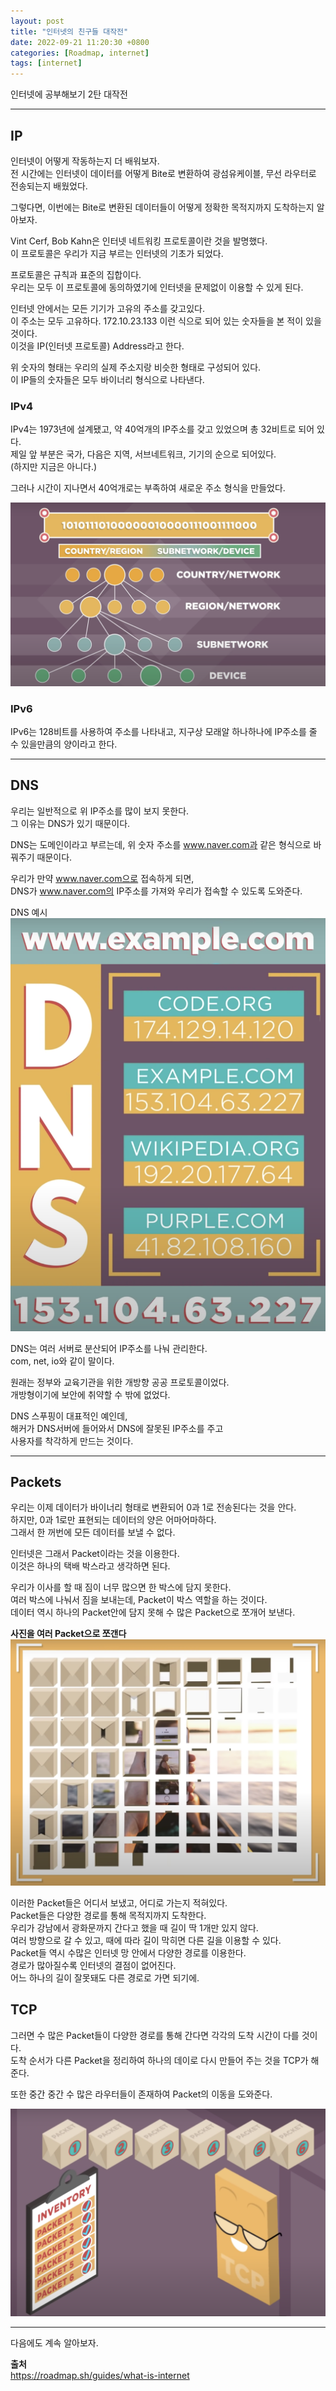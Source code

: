 ```yaml
---
layout: post
title: "인터넷의 친구들 대작전"
date: 2022-09-21 11:20:30 +0800
categories: [Roadmap, internet]
tags: [internet]
---
```


인터넷에 공부해보기 2탄 대작전

---  

## **IP**  

인터넷이 어떻게 작동하는지 더 배워보자.  
전 시간에는 인터넷이 데이터를 어떻게 Bite로 변환하여 광섬유케이블, 무선 라우터로 전송되는지 배웠었다.  

그렇다면, 이번에는 Bite로 변환된 데이터들이 어떻게 정확한 목적지까지 도착하는지 알아보자.  

Vint Cerf, Bob Kahn은 인터넷 네트워킹 프로토콜이란 것을 발명했다.  
이 프로토콜은 우리가 지금 부르는 인터넷의 기초가 되었다.  

프로토콜은 규칙과 표준의 집합이다.  
우리는 모두 이 프로토콜에 동의하였기에 인터넷을 문제없이 이용할 수 있게 된다.  

인터넷 안에서는 모든 기기가 고유의 주소를 갖고있다.  
이 주소는 모두 고유하다. 172.10.23.133 이런 식으로 되어 있는 숫자들을 본 적이 있을 것이다.  
이것을 IP(인터넷 프로토콜) Address라고 한다.  

위 숫자의 형태는 우리의 실제 주소지랑 비슷한 형태로 구성되어 있다.  
이 IP들의 숫자들은 모두 바이너리 형식으로 나타낸다.  

### **IPv4**  


IPv4는 1973년에 설계됐고, 약 40억개의 IP주소를 갖고 있었으며 총 32비트로 되어 있다.  
제일 앞 부분은 국가, 다음은 지역, 서브네트워크, 기기의 순으로 되어있다.  
(하지만 지금은 아니다.)  

그러나 시간이 지나면서 40억개로는 부족하여 새로운 주소 형식을 만들었다.  

![image](/assets/img/sample/internet2-1.png)  


### **IPv6**  

IPv6는 128비트를 사용하여 주소를 나타내고, 지구상 모래알 하나하나에 IP주소를 줄 수 있을만큼의 양이라고 한다.  


---  

## **DNS**  

우리는 일반적으로 위 IP주소를 많이 보지 못한다.  
그 이유는 DNS가 있기 때문이다.  

DNS는 도메인이라고 부르는데, 위 숫자 주소를 www.naver.com과 같은 형식으로 바꿔주기 때문이다.  

우리가 만약 www.naver.com으로 접속하게 되면,  
DNS가 www.naver.com의 IP주소를 가져와 우리가 접속할 수 있도록 도와준다.  

DNS 예시
![image](/assets/img/sample/internet2-2.png)  

DNS는 여러 서버로 분산되어 IP주소를 나눠 관리한다.  
com, net, io와 같이 말이다.  

원래는 정부와 교육기관을 위한 개방향 공공 프로토콜이었다.  
개방형이기에 보안에 취약할 수 밖에 없었다.  

DNS 스푸핑이 대표적인 예인데,  
해커가 DNS서버에 들어와서 DNS에 잘못된 IP주소를 주고  
사용자를 착각하게 만드는 것이다.  

---  

## **Packets**  

우리는 이제 데이터가 바이너리 형태로 변환되어 0과 1로 전송된다는 것을 안다.  
하지만, 0과 1로만 표현되는 데이터의 양은 어마어마하다.  
그래서 한 꺼번에 모든 데이터를 보낼 수 없다.  

인터넷은 그래서 Packet이라는 것을 이용한다.  
이것은 하나의 택배 박스라고 생각하면 된다.  

우리가 이사를 할 때 짐이 너무 많으면 한 박스에 담지 못한다.  
여러 박스에 나눠서 짐을 보내는데, Packet이 박스 역할을 하는 것이다.  
데이터 역시 하나의 Packet안에 담지 못해 수 많은 Packet으로 쪼개어 보낸다.  

**사진을 여러 Packet으로 쪼갠다**
![image](/assets/img/sample/internet2-3.png)   

이러한 Packet들은 어디서 보냈고, 어디로 가는지 적혀있다.  
Packet들은 다양한 경로를 통해 목적지까지 도착한다.  
우리가 강남에서 광화문까지 간다고 했을 때 길이 딱 1개만 있지 않다.  
여러 방향으로 갈 수 있고, 때에 따라 길이 막히면 다른 길을 이용할 수 있다.  
Packet들 역시 수많은 인터넷 망 안에서 다양한 경로를 이용한다.  
경로가 많아질수록 인터넷의 결점이 없어진다.  
어느 하나의 길이 잘못돼도 다른 경로로 가면 되기에.  


## **TCP**

그러면 수 많은 Packet들이 다양한 경로를 통해 간다면 각각의 도착 시간이 다를 것이다.  
도착 순서가 다른 Packet을 정리하여 하나의 데이로 다시 만들어 주는 것을 TCP가 해준다.  

또한 중간 중간 수 많은 라우터들이 존재하여 Packet의 이동을 도와준다.  

![image](/assets/img/sample/internet2-4.png)   

---  

다음에도 계속 알아보자.  





**출처**  
https://roadmap.sh/guides/what-is-internet




